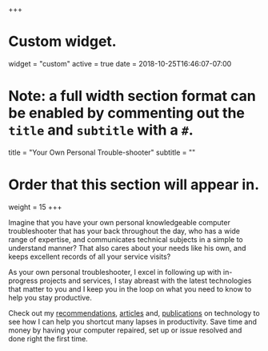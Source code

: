 +++
# Custom widget.
widget = "custom"
active = true
date = 2018-10-25T16:46:07-07:00

# Note: a full width section format can be enabled by commenting out the `title` and `subtitle` with a `#`.
title = "Your Own Personal Trouble-shooter"
subtitle = ""

# Order that this section will appear in.
weight = 15
+++

Imagine that you have your own personal knowledgeable computer troubleshooter that has your back throughout the day, who has a wide range of expertise, and communicates technical subjects in a simple to understand manner? That also cares about your needs like his own, and keeps excellent records of all your service visits?

As your own personal troubleshooter, I excel in following up with in-progress projects and services, I stay abreast with the latest technologies that matter to you and I keep you in the loop on what you need to know to help you stay productive.

Check out my [recommendations](/recommendations/), [articles](updates/) and, [publications](/publications) on technology to see how I can help you shortcut many lapses in productivity. Save time and money by having your computer repaired, set up or issue resolved and done right the first time.
